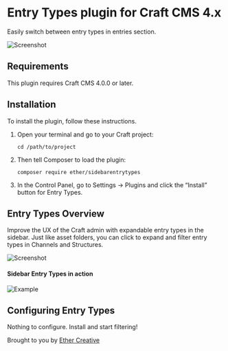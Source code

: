 # Entry Types plugin for Craft CMS 4.x

Easily switch between entry types in entries section.

![Screenshot](resources/banner.png)

## Requirements

This plugin requires Craft CMS 4.0.0 or later.

## Installation

To install the plugin, follow these instructions.

1.  Open your terminal and go to your Craft project:

        cd /path/to/project

2.  Then tell Composer to load the plugin:

        composer require ether/sidebarentrytypes

3.  In the Control Panel, go to Settings → Plugins and click the “Install” button for Entry Types.

## Entry Types Overview

Improve the UX of the Craft admin with expandable entry types in the sidebar. Just like asset folders, you can click to expand and filter entry types in Channels and Structures.

![Screenshot](resources/screenshot.png)

#### Sidebar Entry Types in action
![Example](resources/sidebar-entry-types.gif)

## Configuring Entry Types

Nothing to configure. Install and start filtering!

Brought to you by [Ether Creative](https://ethercreative.co.uk)
